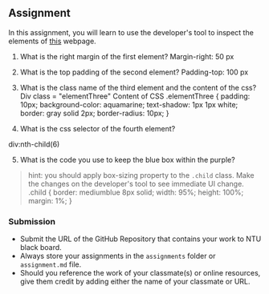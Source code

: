 ## Assignment

In this assignment, you will learn to use the developer's tool to inspect the elements of [this](https://nznznh.csb.app/) webpage.

1. What is the right margin of the first element? 
Margin-right: 50 px

2. What is the top padding of the second element?
Padding-top: 100 px

3. What is the class name of the third element and the content of the css?
Div class = "elementThree"
Content of CSS
.elementThree 
{
    padding: 10px;
    background-color: aquamarine;
    text-shadow: 1px 1px white;
    border: gray solid 2px;
    border-radius: 10px;
}

4. What is the css selector of the fourth element?
<body>div:nth-child(6)

5. What is the code you use to keep the blue box within the purple?
> hint: you should apply box-sizing property to the `.child` class. Make the changes on the developer's tool to see immediate UI change.
.child 
{
    border: mediumblue 8px solid;
    width: 95%;
    height: 100%;
    margin: 1%;
}

### Submission 

- Submit the URL of the GitHub Repository that contains your work to NTU black board.
- Always store your assignments in the `assignments` folder or `assignment.md` file.
- Should you reference the work of your classmate(s) or online resources, give them credit by adding either the name of your classmate or URL. 